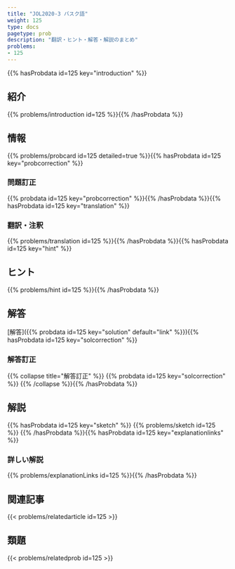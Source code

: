 ```yaml
---
title: "JOL2020-3 バスク語"
weight: 125
type: docs
pagetype: prob
description: "翻訳・ヒント・解答・解説のまとめ"
problems: 
- 125
---
```


{{% hasProbdata id=125 key="introduction" %}}

## 紹介

{{% problems/introduction id=125 %}}{{% /hasProbdata %}}

## 情報

{{% problems/probcard id=125 detailed=true %}}{{% hasProbdata id=125 key="probcorrection" %}}

### 問題訂正

{{% probdata id=125 key="probcorrection" %}}{{% /hasProbdata %}}{{% hasProbdata id=125 key="translation" %}}

### 翻訳・注釈

{{% problems/translation id=125 %}}{{% /hasProbdata %}}{{% hasProbdata id=125 key="hint" %}}

## ヒント

{{% problems/hint id=125 %}}{{% /hasProbdata %}}

## 解答

[解答]({{% probdata id=125 key="solution" default="link" %}}){{% hasProbdata id=125 key="solcorrection" %}}

### 解答訂正

{{% collapse title="解答訂正" %}}
{{% probdata id=125 key="solcorrection" %}}
{{% /collapse %}}{{% /hasProbdata %}}

## 解説

{{% hasProbdata id=125 key="sketch" %}}
{{% problems/sketch id=125 %}}
{{% /hasProbdata %}}{{% hasProbdata id=125 key="explanationlinks" %}}

### 詳しい解説

{{% problems/explanationLinks id=125 %}}{{% /hasProbdata %}}

## 関連記事

{{< problems/relatedarticle id=125 >}}

## 類題

{{< problems/relatedprob id=125 >}}
